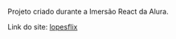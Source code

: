 Projeto criado durante a Imersão React da Alura.

Link do site: [lopesflix](https://lopesflix.vercel.app)
